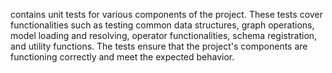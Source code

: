 contains unit tests for various components of the project. These tests cover functionalities such as testing common data structures, graph operations, model loading and resolving, operator functionalities, schema registration, and utility functions. The tests ensure that the project's components are functioning correctly and meet the expected behavior.